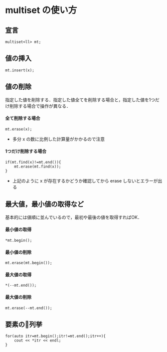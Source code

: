 # multiset の使い方

## 宣言

```
multiset<ll> mt;
```

## 値の挿入

```
mt.insert(x);
```

## 値の削除

指定した値を削除する．指定した値全てを削除する場合と，指定した値を1つだけ削除する場合で操作が異なる．

####  全て削除する場合

```
mt.erase(x);
```

* 多分 x の数に比例した計算量がかかるので注意

#### 1つだけ削除する場合

```
if(mt.find(x)!=mt.end()){
	mt.erase(mt.find(x));
}
```

* 上記のように x が存在するかどうか確認してから erase しないとエラーが出る

## 最大値，最小値の取得など

基本的には値順に並んでいるので，最初や最後の値を取得すればOK．

#### 最小値の取得

```
*mt.begin();
```

#### 最小値の削除

```
mt.erase(mt.begin());
```

####  最大値の取得

```
*(--mt.end());
```

#### 最大値の削除

```
mt.erase(--mt.end());
```

## 要素の列挙

```
for(auto itr=mt.begin();itr!=mt.end();itr++){
	cout << *itr << endl;
}
```

